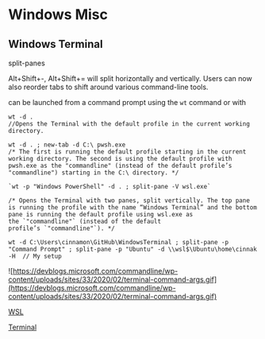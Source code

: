 # Windows Misc

## Windows Terminal

split-panes

 Alt+Shift+-, Alt+Shift+= will split horizontally and vertically. Users can now also reorder tabs to shift around various command-line tools.

can be launched from a command prompt using the `wt` command or with 

    wt -d .
    //Opens the Terminal with the default profile in the current working directory.
    
    wt -d . ; new-tab -d C:\ pwsh.exe
    /* The first is running the default profile starting in the current working directory. The second is using the default profile with pwsh.exe as the "commandline" (instead of the default profile’s "commandline") starting in the C:\ directory. */
    
    `wt -p "Windows PowerShell" -d . ; split-pane -V wsl.exe`
    
    /* Opens the Terminal with two panes, split vertically. The top pane is running the profile with the name “Windows Terminal” and the bottom pane is running the default profile using wsl.exe as the `"commandline"` (instead of the default profile’s `"commandline"`). */
    
    wt -d C:\Users\cinnamon\GitHub\WindowsTerminal ; split-pane -p "Command Prompt" ; split-pane -p "Ubuntu" -d \\wsl$\Ubuntu\home\cinnak -H  // My setup 

![https://devblogs.microsoft.com/commandline/wp-content/uploads/sites/33/2020/02/terminal-command-args.gif](https://devblogs.microsoft.com/commandline/wp-content/uploads/sites/33/2020/02/terminal-command-args.gif)

[WSL](Windows%20Misc/WSL.md)

[Terminal ](Windows%20Misc/Terminal.md)